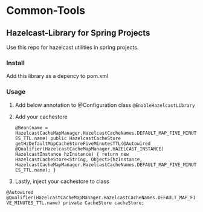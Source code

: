 # Common-Tools
## Hazelcast-Library for Spring Projects

Use this repo for hazelcast utilities in spring projects.

### Install
Add this library as a depency to pom.xml

### Usage
1. Add below annotation to @Configuration class
 `@EnableHazelcastLibrary`
 2. Add your cachestore

    `@Bean(name = HazelcastCacheMapManager.HazelcastCacheNames.DEFAULT_MAP_FIVE_MINUTES_TTL.name)
     public HazelcastCacheStore getHzDefaultMapCacheStoreFiveMinutesTTL(@Autowired @Qualifier(HazelcastCacheMapManager.HAZELCAST_INSTANCE) HazelcastInstance hzInstance) {
        return new HazelcastCacheStore<String, Object>(hzInstance, HazelcastCacheMapManager.HazelcastCacheNames.DEFAULT_MAP_FIVE_MINUTES_TTL.name);
     }`

2. Lastly, inject your cachestore to class

  `@Autowired
   @Qualifier(HazelcastCacheMapManager.HazelcastCacheNames.DEFAULT_MAP_FIVE_MINUTES_TTL.name)
   private CacheStore cacheStore;`

